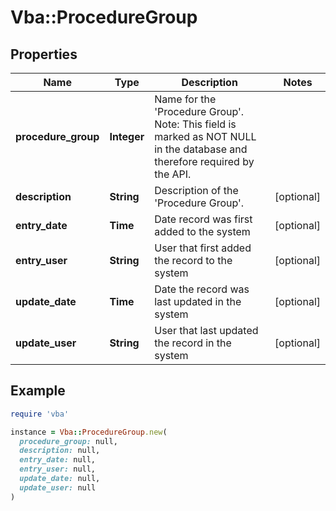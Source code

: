 # Vba::ProcedureGroup

## Properties

| Name | Type | Description | Notes |
| ---- | ---- | ----------- | ----- |
| **procedure_group** | **Integer** | Name for the &#39;Procedure Group&#39;. Note: This field is marked as NOT NULL in the database and therefore required by the API. |  |
| **description** | **String** | Description of the &#39;Procedure Group&#39;. | [optional] |
| **entry_date** | **Time** | Date record was first added to the system | [optional] |
| **entry_user** | **String** | User that first added the record to the system | [optional] |
| **update_date** | **Time** | Date the record was last updated in the system | [optional] |
| **update_user** | **String** | User that last updated the record in the system | [optional] |

## Example

```ruby
require 'vba'

instance = Vba::ProcedureGroup.new(
  procedure_group: null,
  description: null,
  entry_date: null,
  entry_user: null,
  update_date: null,
  update_user: null
)
```

